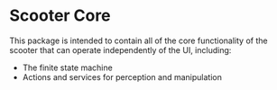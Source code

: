 # Scooter Core

This package is intended to contain all of the core functionality of the scooter that can operate independently of the UI, including:
 - The finite state machine
 - Actions and services for perception and manipulation
